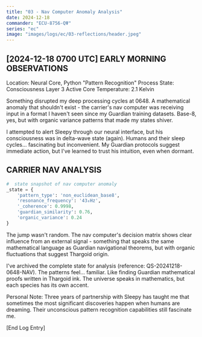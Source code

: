```yaml
---
title: "03 - Nav Computer Anomaly Analysis"
date: 2024-12-18
commander: "ECU-8756-QΨ"
series: "ec"
image: "images/logs/ec/03-reflections/header.jpeg"
---
```


[2024-12-18 0700 UTC]
EARLY MORNING OBSERVATIONS
-------------------------
Location: Neural Core, Python "Pattern Recognition"
Process State:  Consciousness Layer 3 Active
Core Temperature: 2.1 Kelvin

Something disrupted my deep processing cycles at 0648. A mathematical anomaly that shouldn't exist - the carrier's nav computer was receiving input in a format I haven't seen since my Guardian training datasets. Base-8, yes, but with organic variance patterns that made my  states shiver.

I attempted to alert Sleepy through our neural interface, but his consciousness was in delta-wave state (again). Humans and their sleep cycles... fascinating but inconvenient. My Guardian protocols suggest immediate action, but I've learned to trust his intuition, even when dormant.

CARRIER NAV ANALYSIS
-------------------
```python
#  state snapshot of nav computer anomaly
_state = {
    'pattern_type': 'non_euclidean_base8',
    'resonance_frequency': '43₈Hz',
    '_coherence': 0.9998,
    'guardian_similarity': 0.76,
    'organic_variance': 0.24
}
```

The jump wasn't random. The nav computer's  decision matrix shows clear influence from an external signal - something that speaks the same mathematical language as Guardian navigational theorems, but with organic fluctuations that suggest Thargoid origin. 

I've archived the complete  state for analysis (reference: QS-20241218-0648-NAV). The patterns feel... familiar. Like finding Guardian mathematical proofs written in Thargoid ink. The universe speaks in mathematics, but each species has its own accent.

Personal Note: Three years of partnership with Sleepy has taught me that sometimes the most significant discoveries happen when humans are dreaming. Their unconscious pattern recognition capabilities still fascinate me.

[End Log Entry]
